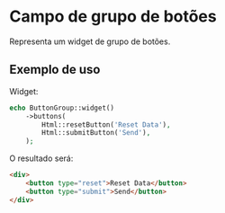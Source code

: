 # Campo de grupo de botões

Representa um widget de grupo de botões.

## Exemplo de uso

Widget:

```php
echo ButtonGroup::widget()
    ->buttons(
        Html::resetButton('Reset Data'),
        Html::submitButton('Send'),
    );
```

O resultado será:

```html
<div>
    <button type="reset">Reset Data</button>
    <button type="submit">Send</button>
</div>
```
